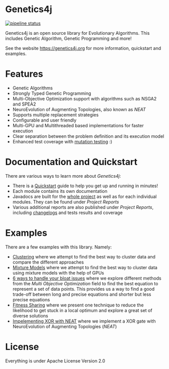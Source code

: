 Genetics4j
==========

[![pipeline status](https://gitlab.com/bmahe/genetics4j/badges/master/pipeline.svg)](https://gitlab.com/bmahe/genetics4j/-/commits/master)

Genetics4j is an open source library for Evolutionary Algorithms. This includes Genetic Algorithm, Genetic Programming and more!

See the website https://genetics4j.org for more information, quickstart and examples.

# Features

* Genetic Algorithms
* Strongly Typed Genetic Programming
* Multi-Objective Optimization support with algorithms such as NSGA2 and SPEA2
* NeuroEvolution of Augmenting Topologies, also known as _NEAT_
* Supports multiple replacement strategies
* Configurable and user friendly
* Multi-GPU and Multithreaded based implementations for faster execution
* Clear separation between the problem definition and its execution model
* Enhanced test coverage with [mutation testing](https://en.wikipedia.org/wiki/Mutation_testing) :)

# Documentation and Quickstart

There are various ways to learn more about _Genetics4j_:

* There is a [Quickstart](https://genetics4j.org/docs/quickstart.html) guide to help you get up and running in minutes!
* Each module contains its own documentation
* Javadocs are built for the [whole project](https://genetics4j.org/apidocs/index.html) as well as for each individual modules. They can be found under _Project Reports_
* Various additional reports are also published under _Project Reports_, including [changelogs](https://genetics4j.org/gitlog.html) and tests results and coverage

# Examples

There are a few examples with this library. Namely:

* [Clustering](https://genetics4j.org/samples/docs/clustering.html) where we attempt to find the best way to cluster data and compare the different approaches
* [Mixture Models](https://genetics4j.org/samples/docs/mixture_models_on_gpu.html) where we attempt to find the best way to cluster data using mixture models with the help of GPUs
* [6 ways to handle your bloat issues](https://genetics4j.org/samples/docs/bloat_issues.html) where we explore different methods from the _Multi Objective Optimization_ field to find the best equation to represent a set of data points. This provides us a way to find a good trade-off between long and precise equations and shorter but less precise equations
* [Fitness Sharing](https://genetics4j.org/samples/docs/fitness_sharing.html) where we present one technique to reduce the likelihood to get stuck in a local optimum and explore a great set of diverse solutions
* [Impelementing XOR with NEAT](https://genetics4j.org/samples/docs/neat_xor.html) where we implement a XOR gate with NeuroEvolution of Augmenting Topologies (_NEAT_)


# License

Everything is under Apache License Version 2.0
